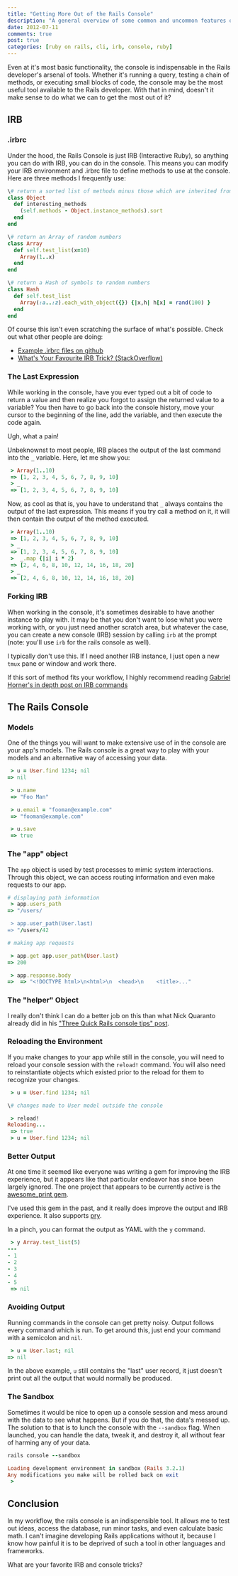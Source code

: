 ```yaml
---
title: "Getting More Out of the Rails Console"
description: "A general overview of some common and uncommon features of the Rails Console."
date: 2012-07-11
comments: true
post: true
categories: [ruby on rails, cli, irb, console, ruby]
---
```


Even at it's most basic functionality, the console is indispensable in the Rails
developer's arsenal of tools. Whether it's running a query, testing a chain of
methods, or executing small blocks of code, the console may be the most useful
tool available to the Rails developer. With that in mind, doesn't it make sense
to do what we can to get the most out of it?

## IRB

### .irbrc

Under the hood, the Rails Console is just IRB (Interactive Ruby), so anything
you can do with IRB, you can do in the console. This means you can modify your
IRB environment and .irbrc file to define methods to use  at the console. Here
are three methods I frequently use: 

``` ruby
\# return a sorted list of methods minus those which are inherited from Object
class Object
  def interesting_methods
    (self.methods - Object.instance_methods).sort
  end
end

\# return an Array of random numbers
class Array
  def self.test_list(x=10)
    Array(1..x)
  end
end

\# return a Hash of symbols to random numbers
class Hash
  def self.test_list
    Array(:a..:z).each_with_object({}) {|x,h| h[x] = rand(100) }
  end
end
```

Of course this isn't even scratching the surface of what's possible. Check out
what other people are doing:

* [Example .irbrc files on github](https://github.com/search?langOverride=&q=irbrc&repo=&start_value=1&type=Code&utf8=%E2%9C%93) 
* [What's Your Favourite IRB Trick?  (StackOverflow)](http://stackoverflow.com/questions/123494/whats-your-favourite-irb-trick)

### The Last Expression

While working in the console, have you ever typed out a bit of code to return a
value and then realize you forgot to assign the returned value to a variable?
You then have to go back into the console history, move your cursor to the
beginning of the line, add the variable, and then execute the code again.

Ugh, what a pain!

Unbeknownst to most people, IRB places the output of the last command into the
`_` variable. Here, let me show you:

``` ruby
 > Array(1..10)
 => [1, 2, 3, 4, 5, 6, 7, 8, 9, 10]
 > _
 => [1, 2, 3, 4, 5, 6, 7, 8, 9, 10]
```

Now, as cool as that is, you have to understand that `_` always contains the
output of the last expression. This means if you try call a method on it, it
will then contain the output of the method executed.

``` ruby
 > Array(1..10)
 => [1, 2, 3, 4, 5, 6, 7, 8, 9, 10]
 > _
 => [1, 2, 3, 4, 5, 6, 7, 8, 9, 10]
 >  _.map {|i| i * 2}
 => [2, 4, 6, 8, 10, 12, 14, 16, 18, 20]
 > _
 => [2, 4, 6, 8, 10, 12, 14, 16, 18, 20]
```

### Forking IRB 

When working in the console, it's sometimes desirable to have another instance
to play with. It may be that you don't want to lose what you were working with,
or you just need another scratch area, but whatever the case, you can create a
new console (IRB) session by calling `irb` at the prompt (note: you'll use `irb`
for the rails console as well).

I typically don't use this. If I need another IRB instance, I just open a new
`tmux` pane or window and work there.

If this sort of method fits your workflow, I highly recommend reading [Gabriel Horner's in depth post on IRB commands](http://tagaholic.me/2009/05/11/demystifying-irb-commands.html) 

## The Rails Console

### Models

One of the things you will want to make extensive use of in the console are your
app's models. The Rails console is a great way to play with your models and an
alternative way of accessing your data.

``` ruby
 > u = User.find 1234; nil
=> nil

 > u.name
 => "Foo Man"

 > u.email = "fooman@example.com"
 => "fooman@example.com"

 > u.save
 => true
```

### The "app" object

The `app` object is used by test processes to mimic system interactions. Through
this object, we can access routing information and even make requests to our
app.

``` ruby
# displaying path information
 > app.users_path
=> "/users/

 > app.user_path(User.last)
=> "/users/42

# making app requests

 > app.get app.user_path(User.last)
=> 200

 > app.response.body
=>  => "<!DOCTYPE html>\n<html>\n  <head>\n    <title>..."

```

### The "helper" Object

I really don't think I can do a better job on this than what Nick Quaranto
already did in his ["Three Quick Rails console tips" post](http://37signals.com/svn/posts/3176-three-quick-rails-console-tips).

### Reloading the Environment

If you make changes to your app while still in the console, you will need to
reload your console session with the `reload!` command. You will also need to
reinstantiate objects which existed prior to the reload for them to recognize
your changes.

``` ruby
 > u = User.find 1234; nil

\# changes made to User model outside the console 

 > reload!
Reloading...
 => true
 > u = User.find 1234; nil
```

### Better Output

At one time it seemed like everyone was writing a gem for improving the IRB
experience, but it appears like that particular endeavor has since been largely
ignored. The one project that appears to be currently active is the
[awesome_print gem](https://github.com/michaeldv/awesome_print).

I've used this gem in the past, and it really does improve the output and
IRB experience. It also supports [pry](https://github.com/pry/pry://github.com/pry/pry/).

In a pinch, you can format the output as YAML with the `y` command.

``` ruby
 > y Array.test_list(5)
---
- 1
- 2
- 3
- 4
- 5
 => nil
```

### Avoiding Output

Running commands in the console can get pretty noisy. Output follows every
command which is run. To get around this, just end your command with a semicolon
and `nil`.

``` ruby
 > u = User.last; nil
=> nil
```

In the above example, `u` still contains the "last" user record, it just doesn't
print out all the output that would normally be produced.

### The Sandbox

Sometimes it would be nice to open up a console session and mess around with the
data to see what happens. But if you do that, the data's messed up. The solution
to that is to lunch the console with the `--sandbox` flag. When launched, you
can handle the data, tweak it, and destroy it, all without fear of harming any
of your data.

``` ruby
rails console --sandbox

Loading development environment in sandbox (Rails 3.2.1)
Any modifications you make will be rolled back on exit
 >

```

## Conclusion

In my workflow, the rails console is an indispensible tool. It allows me to test
out ideas, access the database, run minor tasks, and even calculate basic math.
I can't imagine developing Rails applications without it, because I know how
painful it is to be deprived of such a tool in other languages and frameworks.

What are your favorite IRB and console tricks?
